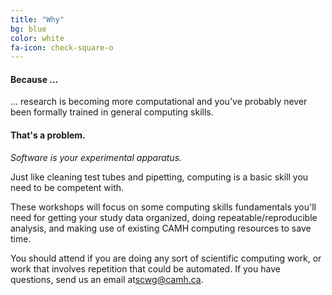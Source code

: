 ```yaml
---
title: "Why"
bg: blue
color: white
fa-icon: check-square-o
---
```


#### Because ...

... research is becoming more computational and you've probably never been
formally trained in general computing skills. 

#### That's a problem. 

*Software is your experimental apparatus.*

Just like cleaning test tubes and pipetting, computing is a basic skill you
need to be competent with. 

These workshops will focus on some computing skills fundamentals you'll need
for getting your study data organized, doing repeatable/reproducible analysis,
and making use of existing CAMH computing resources to save time. 

You should attend if you are doing any sort of scientific computing work, or
work that involves repetition that could be automated. If you have questions,
send us an email at<a href="mailto:scwg@camh.ca">scwg@camh.ca</a>.
